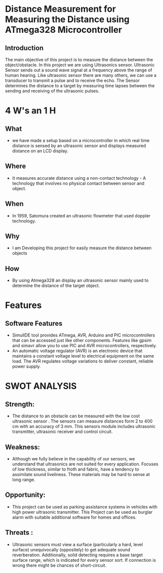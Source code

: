 # Distance Measurement for Measuring the Distance using ATmega328 Microcontroller

## Introduction

The main objective of this project is to measure the distance between the object/obstacle.
In this project we are using Ultrasonics sensor. Ultrasonic Sensor sends out a sound wave signal at a frequency above the range of human hearing.
Like ultrasonic sensor there are many others, we can use a transducer to transmit a pulse and to receive the echo. The Sensor determines the distance to a target by measuring time lapses between the sending and receiving of the ultrasonic pulses.

# 4 W's an 1 H


## What

- we have made a setup based on a microcontroller in which real time distance is sensed by an ultrasonic sensor and displays measured distance on an LCD display.

## Where

- It measures accurate distance using a non-contact technology - A technology that involves no physical contact between sensor and object.

## When

- In 1959, Satomura created an ultrasonic flowmeter that used doppler technology.

## Why

- I am Developing this project for easily measure the distance between objects

## How

- By using Atmega328 an display an ultrasonic sensor mainly used to determine the distance of the target object.

# Features

## Software Features

- SimulIDE tool provides ATmega, AVR, Arduino and PIC microcontrollers that can be accessed just like other components. Features like gpsim and simavr allow you to use PIC and AVR microcontrollers, respectively.
- An automatic voltage regulator (AVR) is an electronic device that maintains a constant voltage level to electrical equipment on the same load. The AVR regulates voltage variations to deliver constant, reliable power supply.

# SWOT ANALYSIS


## Strength:
- The distance to an obstacle can be measured with the low cost ultrasonic sensor . The sensors can measure distances form 2 to 400 cm with an accuracy of 3 mm. This sensors module includes ultrasonic transmitter, ultrasonic receiver and control circuit.

## Weakness:
- Although we fully believe in the capability of our sensors, we understand that ultrasonics are not suited for every application. Focuses of low thickness, similar to froth and fabric, have a tendency to assimilate sound liveliness. These materials may be hard to sense at long range.

## Opportunity:
- This project can be used as parking assistance systems in vehicles with high power ultrasonic transmitter. This Project can be used as burglar alarm with suitable additional software for homes and offices.

## Threats :
- Ultrasonic sensors must view a surface (particularly a hard, level surface) unequivocally (oppositely) to get adequate sound reverberation. Additionally, solid detecting requires a base target surface range, which is indicated for every sensor sort. If connection is wrong there might be chances of short-circuit.
